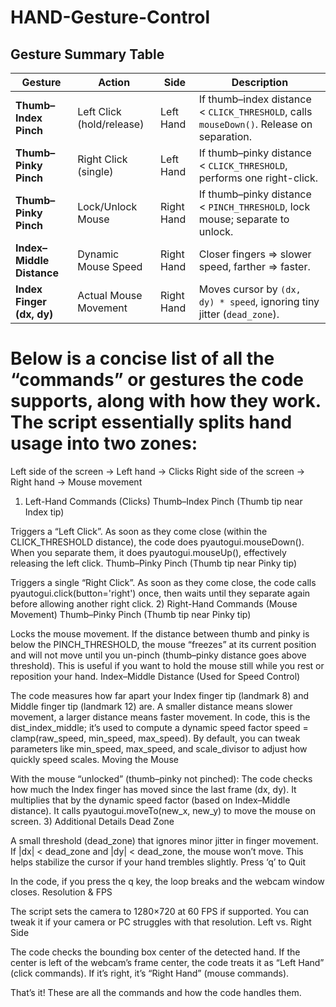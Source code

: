 # HAND-Gesture-Control
## Gesture Summary Table

| **Gesture**               | **Action**                  | **Side**  | **Description**                                                                 |
|---------------------------|-----------------------------|-----------|---------------------------------------------------------------------------------|
| **Thumb–Index Pinch**     | Left Click (hold/release)  | Left Hand | If thumb–index distance < `CLICK_THRESHOLD`, calls `mouseDown()`. Release on separation. |
| **Thumb–Pinky Pinch**     | Right Click (single)       | Left Hand | If thumb–pinky distance < `CLICK_THRESHOLD`, performs one right-click.          |
| **Thumb–Pinky Pinch**     | Lock/Unlock Mouse          | Right Hand| If thumb–pinky distance < `PINCH_THRESHOLD`, lock mouse; separate to unlock.    |
| **Index–Middle Distance** | Dynamic Mouse Speed        | Right Hand| Closer fingers => slower speed, farther => faster.                             |
| **Index Finger (dx, dy)** | Actual Mouse Movement      | Right Hand| Moves cursor by `(dx, dy) * speed`, ignoring tiny jitter (`dead_zone`).         |



# Below is a concise list of all the “commands” or gestures the code supports, along with how they work. The script essentially splits hand usage into two zones:

Left side of the screen → Left hand → Clicks
Right side of the screen → Right hand → Mouse movement
1) Left-Hand Commands (Clicks)
Thumb–Index Pinch (Thumb tip near Index tip)

Triggers a “Left Click”.
As soon as they come close (within the CLICK_THRESHOLD distance), the code does pyautogui.mouseDown().
When you separate them, it does pyautogui.mouseUp(), effectively releasing the left click.
Thumb–Pinky Pinch (Thumb tip near Pinky tip)

Triggers a single “Right Click”.
As soon as they come close, the code calls pyautogui.click(button='right') once, then waits until they separate again before allowing another right click.
2) Right-Hand Commands (Mouse Movement)
Thumb–Pinky Pinch (Thumb tip near Pinky tip)

Locks the mouse movement.
If the distance between thumb and pinky is below the PINCH_THRESHOLD, the mouse “freezes” at its current position and will not move until you un-pinch (thumb–pinky distance goes above threshold).
This is useful if you want to hold the mouse still while you rest or reposition your hand.
Index–Middle Distance (Used for Speed Control)

The code measures how far apart your Index finger tip (landmark 8) and Middle finger tip (landmark 12) are.
A smaller distance means slower movement, a larger distance means faster movement.
In code, this is the dist_index_middle; it’s used to compute a dynamic speed factor speed = clamp(raw_speed, min_speed, max_speed).
By default, you can tweak parameters like min_speed, max_speed, and scale_divisor to adjust how quickly speed scales.
Moving the Mouse

With the mouse “unlocked” (thumb–pinky not pinched):
The code checks how much the Index finger has moved since the last frame (dx, dy).
It multiplies that by the dynamic speed factor (based on Index–Middle distance).
It calls pyautogui.moveTo(new_x, new_y) to move the mouse on screen.
3) Additional Details
Dead Zone

A small threshold (dead_zone) that ignores minor jitter in finger movement. If |dx| < dead_zone and |dy| < dead_zone, the mouse won’t move. This helps stabilize the cursor if your hand trembles slightly.
Press ‘q’ to Quit

In the code, if you press the q key, the loop breaks and the webcam window closes.
Resolution & FPS

The script sets the camera to 1280×720 at 60 FPS if supported. You can tweak it if your camera or PC struggles with that resolution.
Left vs. Right Side

The code checks the bounding box center of the detected hand.
If the center is left of the webcam’s frame center, the code treats it as “Left Hand” (click commands). If it’s right, it’s “Right Hand” (mouse commands).

That’s it! These are all the commands and how the code handles them.
